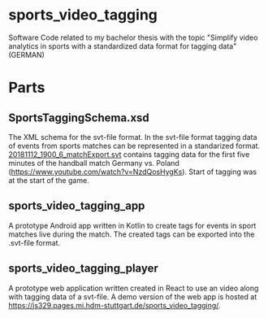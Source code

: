 # sports_video_tagging
Software Code related to my bachelor thesis with the topic "Simplify video analytics in sports with a standardized data format for tagging data" (GERMAN)

# Parts
## SportsTaggingSchema.xsd
The XML schema for the svt-file format. In the svt-file format tagging data of events from sports matches can be represented in a standarized format. [20181112_1900_6_matchExport.svt](samples/20181112_1900_6_matchExport.svt)
contains tagging data for the first five minutes of the handball match Germany vs. Poland (https://www.youtube.com/watch?v=NzdQosHygKs). Start of tagging was at the start of the game.

## sports_video_tagging_app
A prototype Android app written in Kotlin to create tags for events in sport matches live during the match. The created tags can be exported into the .svt-file format.

## sports_video_tagging_player
A prototype web application written created in React to use an video along with tagging data of a svt-file. A demo version of the web app is hosted at https://js329.pages.mi.hdm-stuttgart.de/sports_video_tagging/.
